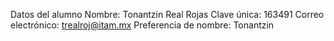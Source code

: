 Datos del alumno
Nombre: Tonantzin Real Rojas
Clave única: 163491
Correo electrónico: trealroj@itam.mx
Preferencia de nombre: Tonantzin
